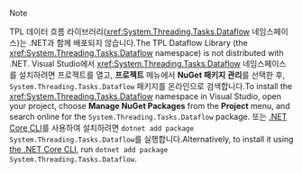 > [!NOTE]
> <span data-ttu-id="d786c-101">TPL 데이터 흐름 라이브러리(<xref:System.Threading.Tasks.Dataflow> 네임스페이스)는 .NET과 함께 배포되지 않습니다.</span><span class="sxs-lookup"><span data-stu-id="d786c-101">The TPL Dataflow Library (the <xref:System.Threading.Tasks.Dataflow> namespace) is not distributed with .NET.</span></span> <span data-ttu-id="d786c-102">Visual Studio에서 <xref:System.Threading.Tasks.Dataflow> 네임스페이스를 설치하려면 프로젝트를 열고, **프로젝트** 메뉴에서 **NuGet 패키지 관리**를 선택한 후, `System.Threading.Tasks.Dataflow` 패키지를 온라인으로 검색합니다.</span><span class="sxs-lookup"><span data-stu-id="d786c-102">To install the <xref:System.Threading.Tasks.Dataflow> namespace in Visual Studio, open your project, choose **Manage NuGet Packages** from the **Project** menu, and search online for the `System.Threading.Tasks.Dataflow` package.</span></span> <span data-ttu-id="d786c-103">또는 [.NET Core CLI](~/docs/core/tools/index.md)를 사용하여 설치하려면 `dotnet add package System.Threading.Tasks.Dataflow`를 실행합니다.</span><span class="sxs-lookup"><span data-stu-id="d786c-103">Alternatively, to install it using [the .NET Core CLI](~/docs/core/tools/index.md), run `dotnet add package System.Threading.Tasks.Dataflow`.</span></span>
